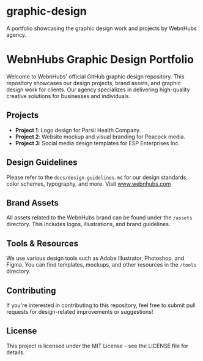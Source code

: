 # graphic-design
A portfolio showcasing the graphic design work and projects by WebnHubs agency.
# WebnHubs Graphic Design Portfolio

Welcome to WebnHubs' official GitHub graphic design repository. This repository showcases our design projects, brand assets, and graphic design work for clients. Our agency specializes in delivering high-quality creative solutions for businesses and individuals.

## Projects

- **Project 1**: Logo design for Parsli Health Company.
- **Project 2**: Website mockup and visual branding for Peacock media.
- **Project 3**: Social media design templates for ESP Enterprises Inc.

## Design Guidelines

Please refer to the `docs/design-guidelines.md` for our design standards, color schemes, typography, and more. Visit www.webnhubs.com

## Brand Assets

All assets related to the WebnHubs brand can be found under the `/assets` directory. This includes logos, illustrations, and brand guidelines.

## Tools & Resources

We use various design tools such as Adobe Illustrator, Photoshop, and Figma. You can find templates, mockups, and other resources in the `/tools` directory.

## Contributing

If you're interested in contributing to this repository, feel free to submit pull requests for design-related improvements or suggestions!

## License

This project is licensed under the MIT License - see the LICENSE file for details.
